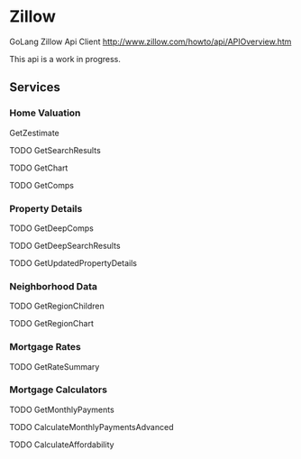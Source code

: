 # Zillow
GoLang Zillow Api Client
http://www.zillow.com/howto/api/APIOverview.htm

This api is a work in progress.

## Services
### Home Valuation
GetZestimate

TODO GetSearchResults

TODO GetChart

TODO GetComps

### Property Details
TODO GetDeepComps

TODO GetDeepSearchResults

TODO GetUpdatedPropertyDetails

### Neighborhood Data
TODO GetRegionChildren

TODO GetRegionChart

### Mortgage Rates
TODO GetRateSummary

### Mortgage Calculators
TODO GetMonthlyPayments

TODO CalculateMonthlyPaymentsAdvanced

TODO CalculateAffordability
